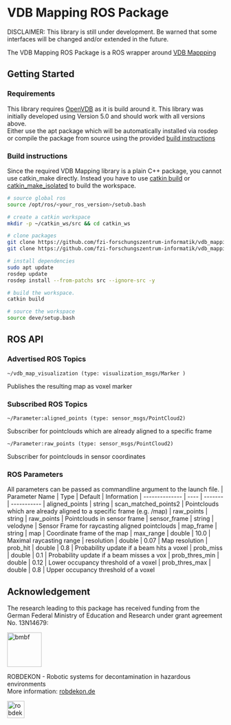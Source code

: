 VDB Mapping ROS Package 
===
DISCLAIMER: This library is still under development. Be warned that some interfaces will be changed and/or extended in the future.

The VDB Mapping ROS Package is a ROS wrapper around [VDB Mappping](https://github.com/fzi-forschungszentrum-informatik/vdb_mapping)

## Getting Started

### Requirements
This library requires [OpenVDB](https://www.openvdb.org/) as it is build around it. This library was initially developed using Version 5.0 and should work with all versions above.  
Either use the apt package which will be automatically installed via rosdep or compile the package from source using the provided [build instructions](https://github.com/AcademySoftwareFoundation/openvdb)

### Build instructions

Since the required VDB Mapping library is a plain C++ package, you cannot use catkin_make directly.
Instead you have to use [catkin build](https://catkin-tools.readthedocs.io/en/latest/verbs/catkin_build.html) or [catkin_make_isolated](http://docs.ros.org/independent/api/rep/html/rep-0134.html) to build the workspace.

``` bash
# source global ros
source /opt/ros/<your_ros_version>/setub.bash

# create a catkin workspace
mkdir -p ~/catkin_ws/src && cd catkin_ws

# clone packages
git clone https://github.com/fzi-forschungszentrum-informatik/vdb_mapping
git clone https://github.com/fzi-forschungszentrum-informatik/vdb_mapping_ros

# install dependencies
sudo apt update
rosdep update
rosdep install --from-patchs src --ignore-src -y

# build the workspace.  
catkin build

# source the workspace
source deve/setup.bash
```

## ROS API
### Advertised ROS Topics
``` 
~/vdb_map_visualization (type: visualization_msgs/Marker )
```
Publishes the resulting map as voxel marker

### Subscribed ROS Topics
```
~/Parameter:aligned_points (type: sensor_msgs/PointCloud2)
```
Subscriber for pointclouds which are already aligned to a specific frame
```
~/Parameter:raw_points (type: sensor_msgs/PointCloud2)
```
Subscriber for pointclouds in sensor coordinates

### ROS Parameters
All parameters can be passed as commandline argument to the launch file.
| Parameter Name | Type | Default | Information
| -------------- | ---- | ------- | -----------
| aligned_points | string | scan_matched_points2 | Pointclouds which are already aligned to a specific frame (e.g. /map)
| raw_points     | string | raw_points           | Pointclouds in sensor frame
| sensor_frame   | string | velodyne             | Sensor Frame for raycasting aligned pointclouds
| map_frame      | string | map                  | Coordinate frame of the map
| max_range      | double | 10.0                 | Maximal raycasting range
| resolution     | double | 0.07                 | Map resolution
| prob_hit       | double | 0.8                  | Probability update if a beam hits a voxel
| prob_miss      | double | 0.1                  | Probability update if a beam misses a vox
| prob_thres_min | double | 0.12                 | Lower occupancy threshold of a voxel
| prob_thres_max | double | 0.8                  | Upper occupancy threshold of a voxel

## Acknowledgement

The research leading to this package has received funding from the German Federal Ministry of Education and Research under grant agreement No. 13N14679:  

<a href="https://www.bmbf.de/">
  <img src="https://robdekon.de/user/themes/robdekon/images/BMBF_gefoerdert_2017_web.de.svg"
  alt="bmbf" height="80">
</a>  
  
ROBDEKON - Robotic systems for decontamination in hazardous environments  
More information: [robdekon.de](https://robdekon.de/)  


<a href="https://robdekon.de/">
  <img src="https://robdekon.de/user/themes/robdekon/images/robdekon_logo_web.svg"
  alt="robdekon_logo" height="40">
</a>  
